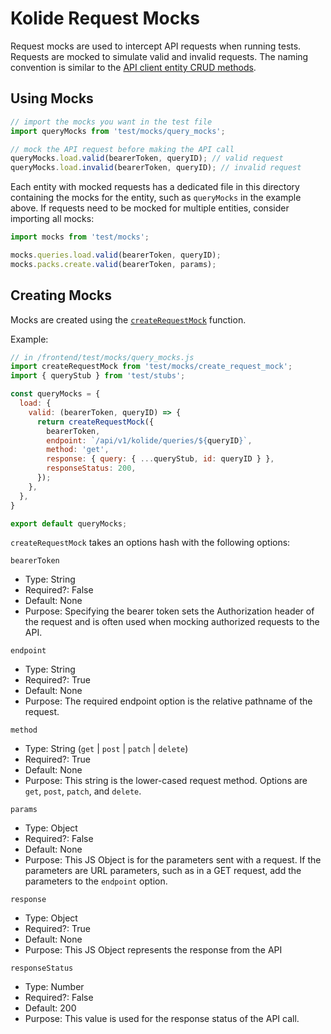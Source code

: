 # Kolide Request Mocks

Request mocks are used to intercept API requests when running tests. Requests
are mocked to simulate valid and invalid requests. The naming convention is
similar to the [API client entity CRUD methods](https://github.com/kolide/kolide/tree/master/frontend/kolide/README.md).

## Using Mocks

```js
// import the mocks you want in the test file
import queryMocks from 'test/mocks/query_mocks';

// mock the API request before making the API call
queryMocks.load.valid(bearerToken, queryID); // valid request
queryMocks.load.invalid(bearerToken, queryID); // invalid request
```

Each entity with mocked requests has a dedicated file in this directory
containing the mocks for the entity, such as `queryMocks` in the example above. If requests
need to be mocked for multiple entities, consider importing all mocks:

```js
import mocks from 'test/mocks';

mocks.queries.load.valid(bearerToken, queryID);
mocks.packs.create.valid(bearerToken, params);
```

## Creating Mocks

Mocks are created using the [`createRequestMock`](https://github.com/kolide/kolide/tree/master/frontend/test/mocks/create_request_mock.js) function.

Example:

```js
// in /frontend/test/mocks/query_mocks.js
import createRequestMock from 'test/mocks/create_request_mock';
import { queryStub } from 'test/stubs';

const queryMocks = {
  load: {
    valid: (bearerToken, queryID) => {
      return createRequestMock({
        bearerToken,
        endpoint: `/api/v1/kolide/queries/${queryID}`,
        method: 'get',
        response: { query: { ...queryStub, id: queryID } },
        responseStatus: 200,
      });
    },
  },
}

export default queryMocks;
```

`createRequestMock` takes an options hash with the following options:

`bearerToken`

* Type: String
* Required?: False
* Default: None
* Purpose: Specifying the bearer token sets the Authorization header of the
  request and is often used when mocking authorized requests to the API.

`endpoint`

* Type: String
* Required?: True
* Default: None
* Purpose: The required endpoint option is the relative pathname of the request.

`method`

* Type: String (`get` | `post` | `patch` | `delete`)
* Required?: True
* Default: None
* Purpose: This string is the lower-cased request method. Options are `get`,
  `post`, `patch`, and `delete`.

`params`

* Type: Object
* Required?: False
* Default: None
* Purpose: This JS Object is for the parameters sent with a request. If the
  parameters are URL parameters, such as in a GET request, add the parameters to
the `endpoint` option.

`response`

* Type: Object
* Required?: True
* Default: None
* Purpose: This JS Object represents the response from the API

`responseStatus`

* Type: Number
* Required?: False
* Default: 200
* Purpose: This value is used for the response status of the API call.
